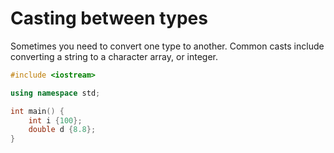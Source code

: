 # Casting between types

Sometimes you need to convert one type to another. 
Common casts include converting a string to a character array, or integer.

```cpp
#include <iostream>

using namespace std;

int main() {
    int i {100};
    double d {8.8};
}
```
